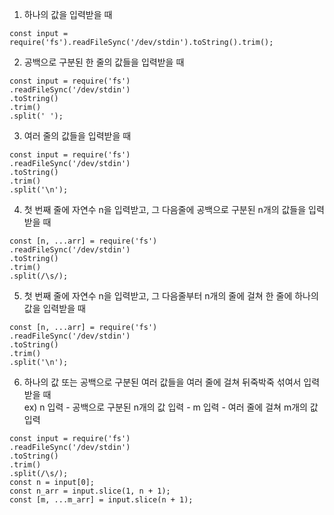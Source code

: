 1. 하나의 값을 입력받을 때

```
const input = require('fs').readFileSync('/dev/stdin').toString().trim();
```

2. 공백으로 구분된 한 줄의 값들을 입력받을 때

```
const input = require('fs')
.readFileSync('/dev/stdin')
.toString()
.trim()
.split(' ');
```

3. 여러 줄의 값들을 입력받을 때

```
const input = require('fs')
.readFileSync('/dev/stdin')
.toString()
.trim()
.split('\n');
```

4. 첫 번째 줄에 자연수 n을 입력받고, 그 다음줄에 공백으로 구분된 n개의 값들을 입력받을 때

```
const [n, ...arr] = require('fs')
.readFileSync('/dev/stdin')
.toString()
.trim()
.split(/\s/);
```

5. 첫 번째 줄에 자연수 n을 입력받고, 그 다음줄부터 n개의 줄에 걸쳐 한 줄에 하나의 값을 입력받을 때

```
const [n, ...arr] = require('fs')
.readFileSync('/dev/stdin')
.toString()
.trim()
.split('\n');
```

6. 하나의 값 또는 공백으로 구분된 여러 값들을 여러 줄에 걸쳐 뒤죽박죽 섞여서 입력받을 때<br>
   ex) n 입력 - 공백으로 구분된 n개의 값 입력 - m 입력 - 여러 줄에 걸쳐 m개의 값 입력

```
const input = require('fs')
.readFileSync('/dev/stdin')
.toString()
.trim()
.split(/\s/);
const n = input[0];
const n_arr = input.slice(1, n + 1);
const [m, ...m_arr] = input.slice(n + 1);
```
